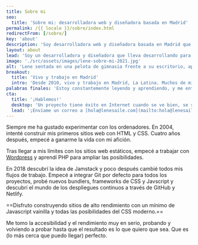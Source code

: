 ```yaml
---
title: Sobre mi
seo:
  title: 'Sobre mi: desarrolladora web y diseñadora basada en Madrid'
permalink: /{{ locale }}/sobre/index.html
redirectFrom: [/sobre/]
key: 'about'
description: 'Soy desarrolladora web y diseñadora basada en Madrid que lleva desarrollando para la web de forma profesional desde 2008'
layout: about
lead: 'Soy un desarrolladora y diseñadora que lleva desarrollando para la web profesionalmente desde 2008. Me especializo en sitios web creativos a medida teniendo en cuenta especialmente la accesibilidad y el rendimiento.'
image: './src/assets/images/lene-sobre-mi-2021.jpg'
alt: 'Lene sentada en una pelota de gimnasia frente a su escritorio, aparentemente trabajando'
breakout:
  title: 'Vivo y trabajo en Madrid'
  intro: 'Desde 2010, vivo y trabajo en Madrid, La Latina. Muchos de mis clientes se encuentran en España, pero también trabajo para clientes internacionales.'
palabras finales: 'Estoy constantemente leyendo y aprendiendo, y me entusiasma especialmente todo lo que está pasando en las áreas de Jamstack, accesibilidad y rendimiento. No me considero un experto en ninguna parte, ya que estoy optimizando constantemente y cada campo es increíblemente amplio. Aprendo con rapidez y flexibilidad y no me cuesta familiarizarme con nuevos métodos y técnicas.'
cta:
  title: '¡Hablemos!'
  desktop: 'Un proyecto tiene éxito en Internet cuando se ve bien, se siente bien y funciona con tecnología limpia y segura. Desde 2008 creo experiencias web atractivas con atención al detalle.'
  lead: '¡Envíame un correo a [hola@lenesaile.com](mailto:hola@lenesaile.com) y cuéntame tu proyecto, oportunidades o lo que tengas en mente! Siempre estoy dispuesto a charlar.'
---
```


Siempre me ha gustado experimentar con los ordenadores. En 2004, intenté construir mis primeros sitios web con HTML y CSS. Cuatro años después, empecé a ganarme la vida con mi afición.

Tras llegar a mis límites con los sitios web estáticos, empecé a trabajar con [Wordpress](/es/blog/algunas-notas-personales-sobre-wordpress-en-2022/) y aprendí PHP para ampliar las posibilidades.

En 2018 descubrí la idea de Jamstack y poco después cambié todos mis flujos de trabajo. Empecé a integrar Git por defecto para todos los proyectos, probé nuevos bundlers, frameworks de CSS y Javscript y descubrí el mundo de los despliegues continuos a través de GitHub y Netlify.

==Disfruto construyendo sitios de alto rendimiento con un mínimo de Javascript vainilla y todas las posibilidades del CSS moderno.==

Me tomo la accesibilidad y el rendimiento muy en serio, probando y volviendo a probar hasta que el resultado es lo que quiero que sea. Que es (lo más cerca que puedo llegar) perfecto.
